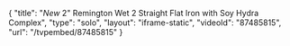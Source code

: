{
    "title": "*New* 2\" Remington Wet 2 Straight Flat Iron with Soy Hydra Complex",
    "type": "solo",
    "layout": "iframe-static",
    "videoId": "87485815",
    "url": "\/tvpembed\/87485815"
}